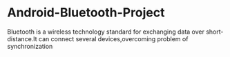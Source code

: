 # Android-Bluetooth-Project
Bluetooth is a wireless technology standard for exchanging data over short-distance.It can connect several devices,overcoming problem of synchronization
